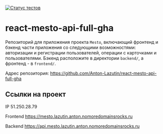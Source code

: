 [![Статус тестов](../../actions/workflows/tests.yml/badge.svg)](../../actions/workflows/tests.yml)

# react-mesto-api-full-gha
Репозиторий для приложения проекта `Mesto`, включающий фронтенд и бэкенд части приложения со следующими возможностями: авторизации и регистрации пользователей, операции с карточками и пользователями. Бэкенд расположите в директории `backend/`, а фронтенд - в `frontend/`. 

Адрес репозитория: https://github.com/Anton-Lazutin/react-mesto-api-full-gha

## Ссылки на проект

IP 51.250.28.79

Frontend https://mesto.lazutin.anton.nomoredomainsrocks.ru

Backend https://api.mesto.lazutin.anton.nomoredomainsrocks.ru
